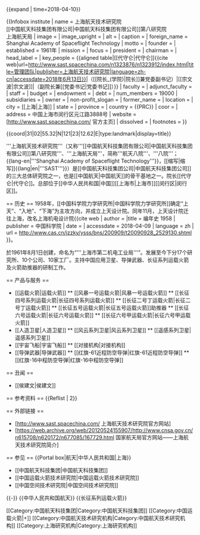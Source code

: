 {{expand | time=2018-04-10}}

{{Infobox institute
| name = 上海航天技术研究院<br />[[中国航天科技集团有限公司|中国航天科技集团有限公司]]第八研究院<br />上海航天局
| image =
| image_upright =
| alt =
| caption =
| foreign_name = Shanghai Academy of Spaceflight Technology
| motto = 
| founder = 
| established = 1961年
| mission = 
| focus = 
| president =
| chairman =
| head_label =
| key_people        = {{aligned table|[[代守仑|代守仑]]<ref>{{cite web|url=http://www.sast.spacechina.com/n1323876/n1323912/index.html|title=管理团队|publisher=上海航天技术研究院|language=zh-cn|accessdate=2018年6月13日}}</ref>|（[[院长_(学院)|院长]]兼党委副书记）|[[宗文波|宗文波]]|（副院长兼[[党委书记|党委书记]]）}}
| faculty =
| adjunct_faculty =
| staff =
| budget =
| endowment =
| debt =
| num_members = 19000
| subsidiaries =
| owner =
| non-profit_slogan =
| former_name = 
| location =
| city = [[上海|上海]]
| state =
| province =
| country = {{PRC}}
| coor =
| address = 中国上海市闵行区元江路3888号
| website = [http://www.sast.spacechina.com/ 官方主页]
| dissolved =
| footnotes =
}}

{{coord|31|02|55.32|N|121|23|12.62|E|type:landmark|display=title}}

'''上海航天技术研究院'''（又称'''[[中国航天科技集团有限公司|中国航天科技集团有限公司]]第八研究院'''、'''上海航天局'''，简称'''航天八院'''、'''八院'''；{{lang-en|'''Shanghai Academy of Spaceflight Technology'''}}，[[缩写|缩写]]{{lang|en|'''SAST'''}}）是[[中国航天科技集团公司|中国航天科技集团公司]]的三大总体研究院之一，也是[[中国航天|中国航天]]的骨干基地之一。院长[[代守仑|代守仑]]。总部位于[[中华人民共和国|中国]][[上海市|上海市]][[闵行区|闵行区]]。

== 历史 ==
1958年，[[中国科学院力学研究所|中国科学院力学研究所]]确定“上天”、“入地”、“下海”为主攻方向，并成立上天设计院。同年11月，上天设计院迁往上海，改名上海机电设计院<ref name = "编年史 1958">{{cite web | author = |title = 编年史 1958 | publisher = 中国科学院 | date = | accessdate = 2018-04-09 | language = zh | url = http://www.cas.cn/jzzky/ysss/bns/200909/t20090928_2529130.shtml }}</ref>。

於1961年8月1日创建，命名为“'''上海市第二机电工业局'''”。发展至今下分17个研究所、10个公司、10家工厂。主持中国应用卫星、导弹武器、长征系列运载火箭及火箭助推器的研制工作。

== 产品与服务 ==
* [[运载火箭|运载火箭]]
** [[风暴一号运载火箭|风暴一号运载火箭]]
** [[长征四号系列运载火箭|长征四号系列运载火箭]]
** [[长征二号丁运载火箭|长征二号丁运载火箭]]
** [[长征五号运载火箭|长征五号运载火箭]]助推器
** [[长征六号运载火箭|长征六号运载火箭]]
** [[长征六号甲运载火箭|长征六号甲运载火箭]]
* [[人造卫星|人造卫星]]
** [[风云系列卫星|风云系列卫星]]
** [[遥感系列卫星|遥感系列卫星]]
* [[宇宙飞船|宇宙飞船]]
** [[对接机构|对接机构]]
* [[导弹武器|导弹武器]]
** [[红旗-61近程防空导弹|红旗-61近程防空导弹]]
** [[红旗-16中程防空导弹|红旗-16中程防空导弹]]

== 丑闻 ==
* [[侯建文|侯建文]]

== 参考资料 ==
{{Reflist | 2}}

== 外部链接 ==
* [http://www.sast.spacechina.com/ 上海航天技术研究院官方网站]
* [https://web.archive.org/web/20120524155907/http://www.cnsa.gov.cn/n615708/n620172/n677085/167729.html 国家航天局官方网站——上海航天技术研究院简介]

== 参见 ==
{{Portal box|航天|中华人民共和国|上海}}
* [[中国航天科技集团|中国航天科技集团]]
* [[中国运载火箭技术研究院|中国运载火箭技术研究院]]
* [[中国空间技术研究院|中国空间技术研究院]]

{{-}}
{{中华人民共和国航天}}
{{长征系列运载火箭}}

[[Category:中国航天科技集团|Category:中国航天科技集团]]
[[Category:中国运载火箭|+]]
[[Category:中国航天技术研究机构|Category:中国航天技术研究机构]]
[[Category:上海研究机构|Category:上海研究机构]]